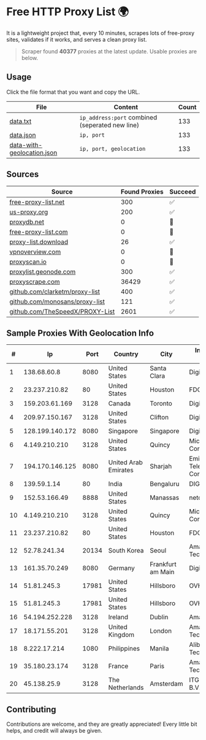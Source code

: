 
# Free HTTP Proxy List 🌍

It is a lightweight project that, every 10 minutes, scrapes lots of free-proxy sites, validates if it works, and serves a clean proxy list.


> Scraper found **40377** proxies at the latest update. Usable proxies are below.

## Usage

Click the file format that you want and copy the URL.


|File|Content|Count|
|----|-------|-----|
|[data.txt](https://raw.githubusercontent.com/themiralay/Proxy-List-World/master/data.txt)|`ip_address:port` combined (seperated new line)|133|
|[data.json](https://raw.githubusercontent.com/themiralay/Proxy-List-World/master/data.json)|`ip, port`|133|
|[data-with-geolocation.json](https://raw.githubusercontent.com/themiralay/Proxy-List-World/master/data-with-geolocation.json)|`ip, port, geolocation`|133|

## Sources

|Source|Found Proxies|Succeed|
|------|-------------|-------|
|[free-proxy-list.net](https://free-proxy-list.net)|300|✅|
|[us-proxy.org](https://www.us-proxy.org)|200|✅|
|[proxydb.net](http://proxydb.net)|0|🚫|
|[free-proxy-list.com](https://free-proxy-list.com/?page=&port=&type%5B%5D=http&type%5B%5D=https&up_time=0&search=Search)|0|🚫|
|[proxy-list.download](https://www.proxy-list.download/HTTP)|26|✅|
|[vpnoverview.com](https://vpnoverview.com/privacy/anonymous-browsing/free-proxy-servers)|0|🚫|
|[proxyscan.io](https://www.proxyscan.io)|0|🚫|
|[proxylist.geonode.com](https://proxylist.geonode.com/api/proxy-list?limit=300&page=1&sort_by=lastChecked&sort_type=desc&protocols=http,https)|300|✅|
|[proxyscrape.com](https://api.proxyscrape.com/v2/?request=displayproxies&protocol=http&timeout=10000&country=all&ssl=all&anonymity=all)|36429|✅|
|[github.com/clarketm/proxy-list](https://raw.githubusercontent.com/clarketm/proxy-list/master/proxy-list-raw.txt)|400|✅|
|[github.com/monosans/proxy-list](https://raw.githubusercontent.com/monosans/proxy-list/main/proxies/http.txt)|121|✅|
|[github.com/TheSpeedX/PROXY-List](https://raw.githubusercontent.com/TheSpeedX/PROXY-List/master/http.txt)|2601|✅|


## Sample Proxies With Geolocation Info

|#|Ip|Port|Country|City|Internet Service Provider|
|-|--|----|-------|----|-------------------------|
|1|138.68.60.8|8080|United States|Santa Clara|DigitalOcean, LLC|
|2|23.237.210.82|80|United States|Houston|FDCservers.net|
|3|159.203.61.169|3128|Canada|Toronto|DigitalOcean, LLC|
|4|209.97.150.167|3128|United States|Clifton|DigitalOcean, LLC|
|5|128.199.140.172|8080|Singapore|Singapore|DigitalOcean, LLC|
|6|4.149.210.210|3128|United States|Quincy|Microsoft Corporation|
|7|194.170.146.125|8080|United Arab Emirates|Sharjah|Emirates Telecommunications Corporation|
|8|139.59.1.14|80|India|Bengaluru|DIGITALOCEAN|
|9|152.53.166.49|8888|United States|Manassas|netcup GmbH|
|10|4.149.210.210|3128|United States|Quincy|Microsoft Corporation|
|11|23.237.210.82|80|United States|Houston|FDCservers.net|
|12|52.78.241.34|20134|South Korea|Seoul|Amazon Technologies Inc.|
|13|161.35.70.249|8080|Germany|Frankfurt am Main|DigitalOcean, LLC|
|14|51.81.245.3|17981|United States|Hillsboro|OVH SAS|
|15|51.81.245.3|17981|United States|Hillsboro|OVH SAS|
|16|54.194.252.228|3128|Ireland|Dublin|Amazon.com, Inc.|
|17|18.171.55.201|3128|United Kingdom|London|Amazon Technologies Inc.|
|18|8.222.17.214|1080|Philippines|Manila|Alibaba (US) Technology Co., Ltd.|
|19|35.180.23.174|3128|France|Paris|Amazon Technologies Inc.|
|20|45.138.25.9|3128|The Netherlands|Amsterdam|ITGLOBAL.COM NL B.V.|



## Contributing

Contributions are welcome, and they are greatly appreciated! Every
little bit helps, and credit will always be given.

